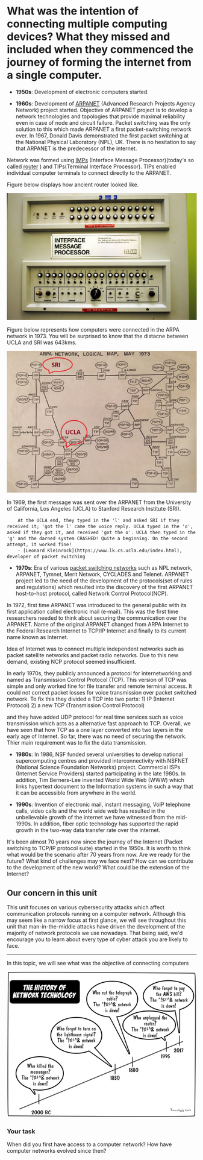 # What was the intention of connecting multiple computing devices? What they missed and included when they commenced the journey of forming the internet from a single computer.


* **1950s**: Development of electronic computers started. 

* **1960s**: Development of [ARPANET](https://en.wikipedia.org/wiki/ARPANET) (Advanced Research Projects Agency Network) project started. Objective of ARPANET project is to develop a network technologies and topologies that provide maximal reliability even in case of node and circuit failure. Packet switching was the only solution to this which made ARPANET a first packet-switching network ever. In 1967, Donald Davis demonstrated the first packet switching at the National Physical Laboratory (NPL), UK. There is no hesitation to say that ARPANET is the predecessor of the internet.

Network was formed using [IMPs](https://en.wikipedia.org/wiki/Interface_Message_Processor#BBN_Report_1822) (Interface Message Processor)(today's so called [router](https://en.wikipedia.org/wiki/Router_(computing))   ) and TIPs(Terminal Interface Processor). TIPs enabled individual computer terminals to connect directly to the ARPANET.

Figure below displays how ancient router looked like. 

![GitHub Logo](./images/Interface_Message_Processor_Front_Panel.jpg)
<!--- (source: 
https://en.wikipedia.org/wiki/Interface_Message_Processor#/media/File:Interface_Message_Processor_Front_Panel.jpg ) -->

Figure below represents how computers were connected in the ARPA network in 1973. You will be surprised to know that the distacne between UCLA and SRI was 643kms.  

![GitHub Logo](./images/ARPANET.png)
<!--- (source: 
https://en.wikipedia.org/wiki/ARPANET#/media/File:Arpanet_1974.svg

By Yngvar - Own work, based on notes and recollections from 1974, Public Domain, https://commons.wikimedia.org/w/index.php?curid=1555388) -->

In 1969, the first message was sent over the ARPANET from the University of California, Los Angeles (UCLA) to Stanford Research Institute (SRI). 

        At the UCLA end, they typed in the 'l' and asked SRI if they received it; 'got the l' came the voice reply. UCLA typed in the 'o', asked if they got it, and received 'got the o'. UCLA then typed in the 'g' and the darned system CRASHED! Quite a beginning. On the second attempt, it worked fine! 
        - [Leonard Kleinrock](https://www.lk.cs.ucla.edu/index.html), developer of packet switching 


* **1970s**: Era of various [packet switching networks](https://en.wikipedia.org/wiki/Packet_switching) such as NPL network, ARPANET, Tymnet, Merit Network, CYCLADES and Telenet. ARPANET project led to the need of the development of the protocols(set of rules and regulations) which resulted into the discovery of the first ARPANET host-to-host protocol, called Network Control Protocol(NCP).

In 1972, first time ARPANET was introduced to the general public with its first application called electronic mail (e-mail). This was the first time researchers needed to think about securing the communication over the ARPANET.
Name of the original ARPANET changed from ARPA Internet to the Federal Research Internet to TCP/IP Internet and finally to its current name known as Internet.

Idea of Internet was to connect multiple independent networks such as packet satellite networks and packet radio networks. Due to this new demand, existing NCP protocol seemed insufficient. 

In early 1970s, they publicly announced a protocol for internetworking and named as Transmission Control Protocol (TCP). This version of TCP was simple and only worked fine for file transfer and remote terminal access. It could not correct packet losses for voice transmission over packet switched network. To fix this they divided a TCP into two parts:
        1) IP (Internet Protocol)
        2) a new TCP (Transmission Control Protocol)

and they have added UDP protocol for real time services such as voice transmission which acts as a alternative fast approach to TCP. Overall, we have seen that how TCP as a one layer converted into two layers in the early age of Internet. So far, there was no need of securing the network. Thier main requirement was to fix the data transmission.  
 




* **1980s**: In 1986, NSF funded several universities to develop national supercomputing centres and provided interconnectivity with NSFNET (National Science Foundation Networks) project. Commercial ISPs (Internet Service Providers) started participating in the late 1980s. In addition, Tim Berners-Lee invented World Wide Web (WWW) which links hypertext document to the Information systems in such a way that it can be accessible from anywhere in the world.

* **1990s**: Invention of electronic mail, instant messaging, VoIP telephone calls, video calls and the world wide web has resulted in the unbelievable growth of the internet we have witnessed from the mid-1990s. In addition, fiber optic technology has supported the rapid growth in the two-way data transfer rate over the internet.

It's been almost 70 years now since the journey of the Internet (Packet switching to TCP/IP protocol suite) started in the 1950s. It is worth to think what would be the scenario after 70 years from now. Are we ready for the future? What kind of challenges may we face next? How can we contribute to the development of the new world? What could be the extension of the Internet?  

## Our concern in this unit

This unit focuses on various cybersecurity attacks which affect communication protocols running on a computer network. Although this may seem like a narrow focus at first glance, we will see throughout this unit that man-in-the-middle attacks have driven the development of the majority of network protocols we use nowadays. That being said, we'd encourage you to learn about every type of cyber attack you are likely to face.



-------------------------------------------------------

In this topic, we will see what was the objective of connecting computers  



![GitHub Logo](./images/Historyofnetworking.jpg)
<!--- (source: 
https://www.networkcomputing.com/files/history-networkingjpg) -->



### Your task

When did you first have access to a computer network?  How have computer networks evolved since then?
